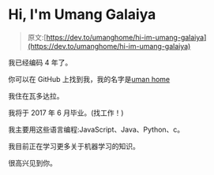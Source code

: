 # Hi, I'm Umang Galaiya

> 原文:[https://dev.to/umanghome/hi-im-umang-galaiya](https://dev.to/umanghome/hi-im-umang-galaiya)

我已经编码 4 年了。

你可以在 GitHub 上找到我，我的名字是[uman home](https://github.com/umanghome)

我住在瓦多达拉。

我将于 2017 年 6 月毕业。(找工作！)

我主要用这些语言编程:JavaScript、Java、Python、c。

我目前正在学习更多关于机器学习的知识。

很高兴见到你。
